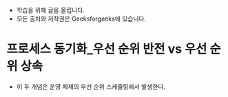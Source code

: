- 학습을 위해 글을 올립니다.
- 모든 출처와 저작권은 Geeksforgeeks에 있습니다.

[^출처]: https://www.geeksforgeeks.org/



# 프로세스 동기화_우선 순위 반전 vs 우선 순위 상속

- 이 두 개념은 운영 체제의 우선 순위 스케줄링에서 발생한다.
